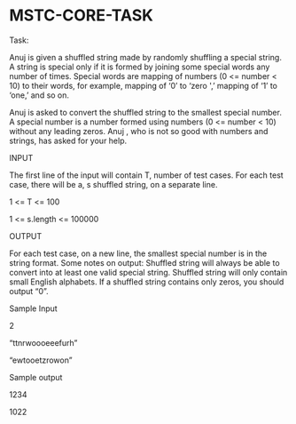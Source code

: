 # MSTC-CORE-TASK

Task:

Anuj is given a shuffled string made by randomly shuffling a special string.
A string is special only if it is formed by joining some special words any
number of times. Special words are mapping of numbers (0 <= number < 10)
to their words, for example, mapping of ‘0’ to ‘zero ',’ mapping of ‘1’ to ‘one,’
and so on.

Anuj is asked to convert the shuffled string to the smallest special number.
A special number is a number formed using numbers (0 <= number < 10)
without any leading zeros.
Anuj , who is not so good with numbers and strings, has asked for your
help.

INPUT

The first line of the input will contain T, number of test cases. For each test
case, there will be a, s shuffled string, on a separate line.

1 <= T <= 100

1 <= s.length <= 100000

OUTPUT

For each test case, on a new line, the smallest special number is in the
string format.
Some notes on output:
Shuffled string will always be able to convert into at least one valid special
string.
Shuffled string will only contain small English alphabets.
If a shuffled string contains only zeros, you should output “0”.

Sample Input

2

“ttnrwoooeeefurh”

“ewtooetzrowon”


Sample output

1234

1022
